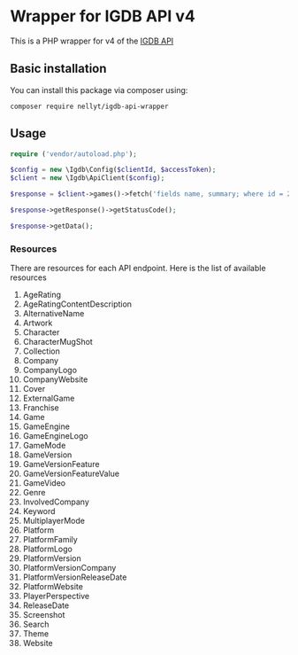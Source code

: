 # Wrapper for IGDB API v4
This is a PHP wrapper for v4 of the [IGDB API](https://api-docs.igdb.com/#about)

## Basic installation
You can install this package via composer using:
```shell
composer require nellyt/igdb-api-wrapper
```

## Usage
```php
require ('vendor/autoload.php');

$config = new \Igdb\Config($clientId, $accessToken);
$client = new \Igdb\ApiClient($config);

$response = $client->games()->fetch('fields name, summary; where id = 25;');

$response->getResponse()->getStatusCode();

$response->getData();
```

### Resources
There are resources for each API endpoint. Here is the list of available resources
1. AgeRating
2. AgeRatingContentDescription
3. AlternativeName
4. Artwork
5. Character
6. CharacterMugShot
7. Collection
8. Company
9. CompanyLogo
10. CompanyWebsite
11. Cover
12. ExternalGame
13. Franchise
14. Game
15. GameEngine
16. GameEngineLogo
17. GameMode
18. GameVersion
19. GameVersionFeature
20. GameVersionFeatureValue
21. GameVideo
22. Genre
23. InvolvedCompany
24. Keyword
25. MultiplayerMode
26. Platform
27. PlatformFamily
28. PlatformLogo
29. PlatformVersion
30. PlatformVersionCompany
31. PlatformVersionReleaseDate
32. PlatformWebsite
33. PlayerPerspective
34. ReleaseDate
35. Screenshot
36. Search
37. Theme
38. Website
